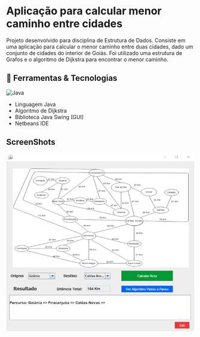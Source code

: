 # Aplicação para calcular menor caminho entre cidades

Projeto desenvolvido para disciplina de Estrutura de Dados. Consiste em uma aplicação para calcular o menor caminho entre duas cidades, dado um conjunto de cidades do interior de Goiás. Foi utilizado uma estrutura de Grafos e o algoritmo de Dijkstra para encontrar o menor caminho.

## :hammer: Ferramentas & Tecnologias
![Java](https://img.shields.io/badge/-Java-007396?style=flat-square&logo=java)
<ul>
<li>Linguagem Java</li>
<li>Algoritmo de Dijkstra</li>
<li>Biblioteca Java Swing (GUI) </li>
<li>Netbeans IDE</li>
</ul>

## ScreenShots
 <img src="src/view/print.PNG">